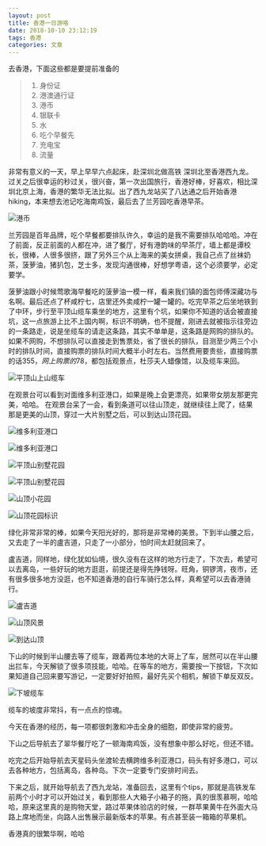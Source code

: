 ```yaml
---
layout: post
title: 香港一日游咯
date: 2018-10-10 23:12:19
tags: 香港
categories: 文章
---
```


去香港，下面这些都是要提前准备的

>  1. 身份证
>  2. 港澳通行证
>  3. 港币
>  4. 银联卡
>  5. 水
>  6. 吃个早餐先
>  7. 充电宝
>  8. 流量


非常有意义的一天，早上早早六点起床，赴深圳北做高铁 深圳北至香港西九龙。过关之后很幸运的秒过关，很兴奋，第一次出国旅行，香港好棒，好喜欢，相比深圳北京上海，香港的繁华无法比拟。出了西九龙站买了八达通之后开始香港hiking，本来想去池记吃海南鸡饭，最后去了兰芳园吃香港早茶。

![港币](https://user-images.githubusercontent.com/9835391/46814345-0dd58980-cdab-11e8-8e33-b6835414c7db.jpeg)


兰芳园是百年品牌，吃个早餐都要排队许久，幸运的是我不需要排队哈哈哈。冲在了前面，反正前面的人都在冲，进了餐厅，好有港韵味的早茶厅，墙上都是谭校长，很棒，人很多很挤，跟了另外三个从上海来的美女拼桌，我自己点了丝袜奶茶，菠萝油，猪扒包，芝士多，发现沟通很棒，好想学粤语，这个必须要学，必定要学。

菠萝油跟小时候莺歌海早餐吃的菠萝油一模一样，看来我们镇的面包师傅深藏功与名啊。最后还点了杯咸柠七，店里还外卖咸柠一罐一罐的。吃完早茶之后坐地铁到了中环，步行至平顶山缆车乘坐的地方，这里有个坑，如果你不知道的话会被直接坑，这一点旅游上比不上国内啊，标识不明确，也不提醒，刚进去就被指示往旁边的一条路走，说是坐缆车的请走这条路，其实不单单是，这条路是网购的排队的。如果不网购，不想排队可以直接走到售票处，省了很长的排队，目测至少两三个小时的排队时间，直接购票的排队时间大概半小时左右。当然费用要贵些，直接购票的话$355，网上购票的$78，都包括观景点，杜莎夫人蜡像馆，以及缆车来回。


![平顶山上山缆车](https://user-images.githubusercontent.com/9835391/46814493-6d339980-cdab-11e8-8970-51d11f7511d5.jpeg)


在观景台可以看到对面维多利亚港口，如果是晚上会更漂亮，如果带女朋友那更完美，哈哈。
在观景台呆了一会，看到条道可以往山顶走，就继续往上爬了，结果那是更美的山顶，穿过一大片别墅之后，可以到达山顶花园。


![维多利亚港口](https://user-images.githubusercontent.com/9835391/46814497-702e8a00-cdab-11e8-9908-63b368d148eb.jpeg)


![维多利亚港口](https://user-images.githubusercontent.com/9835391/46814517-80df0000-cdab-11e8-90df-93fb5aa2d2a3.jpeg)


![平顶山别墅花园](https://user-images.githubusercontent.com/9835391/46814643-c7345f00-cdab-11e8-9a01-1217e6165b3b.jpeg)

![平顶山别墅花园](https://user-images.githubusercontent.com/9835391/46814646-c8fe2280-cdab-11e8-8b81-381ddd726a8d.jpeg)




![山顶小花园](https://user-images.githubusercontent.com/9835391/46814757-f8ad2a80-cdab-11e8-98c8-07298903bca3.jpeg)


![山顶花园标识](https://user-images.githubusercontent.com/9835391/46814768-ff3ba200-cdab-11e8-9e5b-75c019289e26.jpeg)


绿化非常非常的棒，如果今天阳光好的，那将是非常棒的美景。下到半山腰之后，又去走了一半的盧吉道，只走了一小部分，怕时间太赶就回来了。


盧吉道，同样地，绿化犹如仙境，很久没有在这样的地方行走了，下次去，希望可以去离岛，一些好玩的地方逛逛，前提还是得先挣钱呀。旺角，铜锣湾，夜市，还有很多很多地方没逛，也不知道香港的自行车骑行怎么样，真希望可以去香港骑行。


![盧吉道](https://user-images.githubusercontent.com/9835391/46814839-298d5f80-cdac-11e8-99be-db168737e523.jpeg)


![山顶风景](https://user-images.githubusercontent.com/9835391/46814843-2b572300-cdac-11e8-8134-0712982b180b.jpeg)

![到达山顶](https://user-images.githubusercontent.com/9835391/46814844-2db97d00-cdac-11e8-9258-bc8830eafc1c.jpeg)


下山的时候到半山腰去等了缆车，跟着两位本地的大哥上了车，居然可以在半山腰出拦车，今天解锁了很多项技能，哈哈。在等车的地方，需要按一下按钮，下次如果知道自己回来要写游记，一定要好好拍照，最好先买个相机，解锁下单反双反。

![下坡缆车](https://user-images.githubusercontent.com/9835391/46814861-3742e500-cdac-11e8-98b5-7719e7345f11.jpeg)


缆车的坡度非常抖，有一点点的惊魂。

今天在香港的经历，每一项都很刺激和冲击全身的细胞，即使非常的疲劳。

下山之后导航去了翠华餐厅吃了一顿海南鸡饭，没有想象中那么好吃，但还不错。

吃完之后开始导航去天星码头坐渡轮去横跨维多利亚港口，码头有好多港口，可以去各种地方，包括离岛，各种岛。下次一定要专门安排时间去。


下来之后，就开始导航去了西九龙站，准备回去，这里有个tips，那就是高铁发车前两个小时才可以开始过关，看到那些人大箱子小箱子的拖，真的很羡慕啊，哈哈哈，原来这里真的是购物天堂，路过苹果体验店的时候，一群苹果黄牛在外面大马路上席地而坐，向路人出售展示最新版本的苹果。有点甚至装一箱箱的苹果机。

香港真的很繁华啊，哈哈










